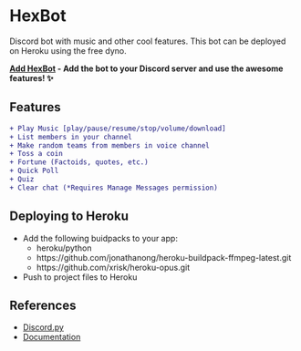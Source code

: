 # HexBot
Discord bot with music and other cool features. This bot can be deployed on Heroku using the free dyno.

**[Add HexBot](https://discord.com/oauth2/authorize?client_id=747461870629290035&scope=bot) - Add the bot to your Discord server and use the awesome features! :sparkles:**

Features
---
```diff
+ Play Music [play/pause/resume/stop/volume/download]
+ List members in your channel
+ Make random teams from members in voice channel
+ Toss a coin
+ Fortune (Factoids, quotes, etc.)
+ Quick Poll
+ Quiz
+ Clear chat (*Requires Manage Messages permission)
```

Deploying to Heroku
---
- Add the following buidpacks to your app:
  - heroku/python
  - https<span>://</span>github.com/jonathanong/heroku-buildpack-ffmpeg-latest.git
  - https<span>://</span>github.com/xrisk/heroku-opus.git
- Push to project files to Heroku

References
---
- [Discord.py](https://github.com/Rapptz/discord.py)
- [Documentation](https://discordpy.readthedocs.io/en/latest/index.html)
